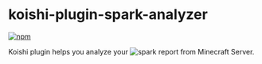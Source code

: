 # koishi-plugin-spark-analyzer

[![npm](https://img.shields.io/npm/v/koishi-plugin-mcdev?style=flat-square)](https://www.npmjs.com/package/koishi-plugin-spark-analyzer)

Koishi plugin helps you analyze your ![spark](https://spark.lucko.me/) report from Minecraft Server.
